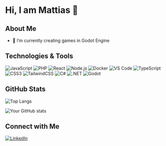 # Hi, I am Mattias 👋

## About Me

- 🌱 I’m currently creating games in Godot Engine

## Technologies & Tools

![JavaScript](https://img.shields.io/badge/-JavaScript-black?style=flat-square&logo=javascript)
![PHP](https://img.shields.io/badge/-PHP-black?style=flat-square&logo=php)
![React](https://img.shields.io/badge/-React-black?style=flat-square&logo=react)
![Node.js](https://img.shields.io/badge/-Node.js-black?style=flat-square&logo=node.js)
![Docker](https://img.shields.io/badge/-Docker-black?style=flat-square&logo=docker)
![VS Code](https://img.shields.io/badge/-VS%20Code-black?style=flat-square&logo=visual-studio-code)
![TypeScript](https://img.shields.io/badge/-TypeScript-black?style=flat-square&logo=typescript)
![CSS3](https://img.shields.io/badge/-CSS3-black?style=flat-square&logo=css3)
![TailwindCSS](https://img.shields.io/badge/-TailwindCSS-black?style=flat-square&logo=tailwind-css)
![C#](https://img.shields.io/badge/-C%23-black?style=flat-square&logo=c-sharp)
![.NET](https://img.shields.io/badge/.NET-512BD4?style=flat-square&logo=dotnet&logoColor=white)
![Godot](https://img.shields.io/badge/-Godot-black?style=flat-square&logo=godot-engine)

## GitHub Stats

![Top Langs](https://github-readme-stats.vercel.app/api/top-langs/?username=MattiasL2001&layout=compact&theme=radical&v=1)

![Your GitHub stats](https://github-readme-stats.vercel.app/api?username=MattiasL2001&show_icons=true&theme=radical)


## Connect with Me

[![LinkedIn](https://img.shields.io/badge/LinkedIn-Connect-blue?style=flat-square&logo=linkedin)](https://www.linkedin.com/in/lindblad-mattias)
